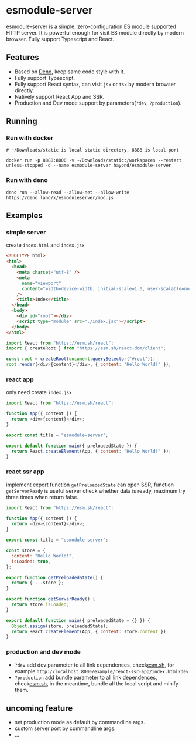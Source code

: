 # esmodule-server

esmodule-server is a simple, zero-configuration ES module supported HTTP server. It is powerful enough for visit ES module directly by modern browser. Fully support Typescript and React.

## Features

- Based on [Deno](https://deno.land), keep same code style with it.
- Fully support Typescript.
- Fully support React syntax, can visit `jsx` or `tsx` by modern browser directly.
- Natively support React App and SSR.
- Production and Dev mode support by parameters(`?dev`, `?production`).

## Running

### Run with docker

```
# ~/Downloads/static is local static directory, 8888 is local port

docker run -p 8888:8000 -v ~/Downloads/static:/workspaces --restart unless-stopped -d --name esmodule-server hayond/esmodule-server
```

### Run with deno

```
deno run --allow-read --allow-net --allow-write https://deno.land/x/esmoduleserver/mod.js
```

## Examples

### simple server

create `index.html` and `index.jsx`

```HTML
<!DOCTYPE html>
<html>
  <head>
    <meta charset="utf-8" />
    <meta
      name="viewport"
      content="width=device-width, initial-scale=1.0, user-scalable=no, shrink-to-fit=no"
    />
    <title>index</title>
  </head>
  <body>
    <div id="root"></div>
    <script type="module" src="./index.jsx"></script>
  </body>
</html>
```
```javascript
import React from "https://esm.sh/react";
import { createRoot } from "https://esm.sh/react-dom/client";

const root = createRoot(document.querySelector("#root"));
root.render(<div>{content}</div>, { content: "Hello World!" });
```

### react app
only need create `index.jsx`
```javascript
import React from "https://esm.sh/react";

function App({ content }) {
  return <div>{content}</div>;
}

export const title = "esmodule-server";

export default function main({ preloadedState }) {
  return React.createElement(App, { content: "Hello World!" });
}
```

### react ssr app
implement export function `getPreloadedState` can open SSR, function `getServerReady` is useful server check whether data is ready, maximum try three times when return false.
```javascript
import React from "https://esm.sh/react";

function App({ content }) {
  return <div>{content}</div>;
}

export const title = "esmodule-server";

const store = {
  content: "Hello World!",
  isLoaded: true,
};

export function getPreloadedState() {
  return { ...store };
}

export function getServerReady() {
  return store.isLoaded;
}

export default function main({ preloadedState = {} }) {
  Object.assign(store, preloadedState);
  return React.createElement(App, { content: store.content });
}
```

### production and dev mode
- `?dev` add dev parameter to all link dependences, check[esm.sh](https://esm.sh/), for example `http://localhost:8000/example/react-ssr-app/index.html?dev`
- `?production` add bundle parameter to all link dependences, check[esm.sh](https://esm.sh/), in the meantime, bundle all the local script and minify them.

## uncoming feature
- set production mode as default by commandline args.
- custom server port by commandline args.
- ...

